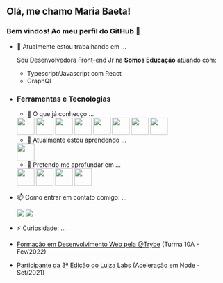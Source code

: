 ## Olá, me chamo Maria Baeta! 
### Bem vindos! Ao meu perfil do GitHub 👋



- 🔭 Atualmente estou trabalhando em ...

  Sou Desenvolvedora Front-end Jr na **Somos Educação** atuando com:
  
     - Typescript/Javascript com React
     - GraphQl
      
- ### Ferramentas e Tecnologias

    - 🌱 O que já conhecço ...
    
     <img src="https://cdn.jsdelivr.net/gh/devicons/devicon/icons/github/github-original-wordmark.svg" width="40" height="40"/>
     <img src="https://cdn.jsdelivr.net/gh/devicons/devicon/icons/gitlab/gitlab-plain-wordmark.svg" width="40" height="40"/>
     <img src="https://cdn.jsdelivr.net/gh/devicons/devicon/icons/javascript/javascript-plain.svg" width="40" height="40"/>
     <img src="https://cdn.jsdelivr.net/gh/devicons/devicon/icons/jest/jest-plain.svg" width="40" height="40"/>
     <img src="https://cdn.jsdelivr.net/gh/devicons/devicon/icons/mongodb/mongodb-plain-wordmark.svg" width="40" height="40"/>
     <img src="https://cdn.jsdelivr.net/gh/devicons/devicon/icons/mysql/mysql-plain-wordmark.svg" width="40" height="40"/>
     <img src="https://cdn.jsdelivr.net/gh/devicons/devicon/icons/nodejs/nodejs-plain-wordmark.svg" width="40" height="40"/>
     <img src="https://cdn.jsdelivr.net/gh/devicons/devicon/icons/react/react-original.svg" width="40" height="40"/>
   
    
    - 🌱 Atualmente estou aprendendo ...
   <img src="https://cdn.jsdelivr.net/gh/devicons/devicon/icons/typescript/typescript-plain.svg" width="40" height="40"/>
   <br/>
   
    - 🌱 Pretendo me aprofundar em ...
   <img src="https://cdn.jsdelivr.net/gh/devicons/devicon/icons/graphql/graphql-plain-wordmark.svg" width="40" height="40"/>
   <img src="https://cdn.jsdelivr.net/gh/devicons/devicon/icons/jest/jest-plain.svg" width="40" height="40"/>
   <img src="https://cdn.jsdelivr.net/gh/devicons/devicon/icons/materialui/materialui-plain.svg" width="40" height="40"/>
   <img src="https://cdn.jsdelivr.net/gh/devicons/devicon/icons/sass/sass-original.svg" width="40" height="40"/>
  
  
- 📫 Como entrar em contato comigo: ...
    <div>
      <a href = "mailto:m.martinsdg@gmail.com"><img src="https://img.shields.io/badge/Gmail-D14836?style=for-the-badge&logo=gmail&logoColor=white" target="_blank"></a>
      <a href="https://www.linkedin.com/in/maria-baeta/" target="_blank"><img src="https://img.shields.io/badge/-LinkedIn-%230077B5?style=for-the-badge&logo=linkedin&logoColor=white" target="_blank"></a>   
  </div>

- ⚡ Curiosidade: ...
 - [Formação em Desenvolvimento Web pela @Trybe](https://drive.google.com/file/d/1Ms88ZAIMu0aD7zhjD5pQr2ywkSpdlHHh/view?usp=sharing) (Turma 10A - Fev/2022)
 - [Participante da 3ª Edição do Luiza Labs](https://drive.google.com/file/d/1zkuEZKWaOhz_lpktyv6Gz70Ptv_O2SOD/view?usp=sharing) (Aceleração em Node - Set/2021)
